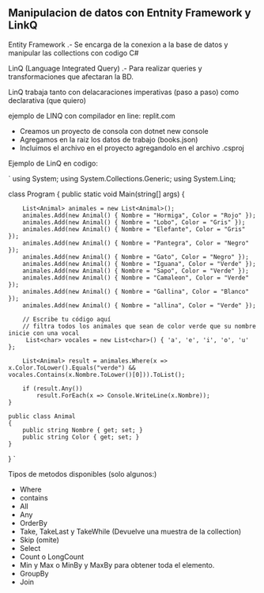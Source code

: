 ## Manipulacion de datos con Entnity Framework y LinkQ

Entity Framework .- Se encarga de la conexion a la base de datos y manipular las collections con codigo C#

LinQ (Language Integrated Query) .- Para realizar queries y transformaciones que afectaran la BD.

LinQ trabaja tanto con delacaraciones imperativas (paso a paso) como declarativa (que quiero)

ejemplo de LINQ con compilador en line: replit.com

- Creamos un proyecto de consola con dotnet new console
- Agregamos en la raiz los datos de trabajo (books.json)
- Incluimos el archivo en el proyecto agregandolo en el archivo .csproj

Ejemplo de LinQ en codigo:

`
using System;
using System.Collections.Generic;
using System.Linq;

class Program
{
public static void Main(string[] args)
{

        List<Animal> animales = new List<Animal>();
        animales.Add(new Animal() { Nombre = "Hormiga", Color = "Rojo" });
        animales.Add(new Animal() { Nombre = "Lobo", Color = "Gris" });
        animales.Add(new Animal() { Nombre = "Elefante", Color = "Gris" });
        animales.Add(new Animal() { Nombre = "Pantegra", Color = "Negro" });
        animales.Add(new Animal() { Nombre = "Gato", Color = "Negro" });
        animales.Add(new Animal() { Nombre = "Iguana", Color = "Verde" });
        animales.Add(new Animal() { Nombre = "Sapo", Color = "Verde" });
        animales.Add(new Animal() { Nombre = "Camaleon", Color = "Verde" });
        animales.Add(new Animal() { Nombre = "Gallina", Color = "Blanco" });
        animales.Add(new Animal() { Nombre = "allina", Color = "Verde" });

        // Escribe tu código aquí
        // filtra todos los animales que sean de color verde que su nombre inicie con una vocal
         List<char> vocales = new List<char>() { 'a', 'e', 'i', 'o', 'u' };

        List<Animal> result = animales.Where(x => x.Color.ToLower().Equals("verde") && vocales.Contains(x.Nombre.ToLower()[0])).ToList();

        if (result.Any())
            result.ForEach(x => Console.WriteLine(x.Nombre));
    }

    public class Animal
    {
        public string Nombre { get; set; }
        public string Color { get; set; }
    }

}
`

Tipos de metodos disponibles (solo algunos:)

- Where
- contains
- All
- Any
- OrderBy
- Take, TakeLast y TakeWhile (Devuelve una muestra de la collection)
- Skip (omite)
- Select
- Count o LongCount
- Min y Max o MinBy y MaxBy para obtener toda el elemento.
- GroupBy
- Join
